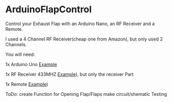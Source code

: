 # ArduinoFlapControl
Control your Exhaust Flap with an Arduino Nano, an RF Receiver and a Remote.

I used a 4 Channel RF Receiver(cheap one from Amazon), but only used 2 Channels.

You will need:

1x Arduino Uno [Example](https://www.amazon.de/-/en/Development-Connector-Microcontroller-Compatible-Arduino/dp/B0CX1B4X7M?crid=1LJVF5VUFRSUH&dib=eyJ2IjoiMSJ9.cc4yOvtKyvoZE6RptlkT8c3ESYKSzO55JsjactZJ82vCBD2eAys_W70dC4wTMX6gJVMH3PSWQJBUc7ccbXYPkJLhfB_7UA-B74PVodzZGO6jRwAbV7wa8DVSicrpQFEU3J71eO0oRK7tdmJoX628qxuIOCYtJBhqUIO_ZLYXFVJsMc4jrbZhlC3UCXcpIizzikvnhglF-AR3wyC_JEZH7B5YmsbiXpfbocW0s-DqcBo._jtZc5qF_1bvCJEgwhEtMJxz1GDpLoMqusFJyk0IXAo&dib_tag=se&keywords=arduino+nano&nsdOptOutParam=true&qid=1732275052)

  
1x RF Receiver 433MHZ [Example](https://www.amazon.de/-/en/Wireless-Receiver-Transmitter-Raspberry-Learning/dp/B0838WXFKJ?crid=3J9ENXN9VQB5&dib=eyJ2IjoiMSJ9.2e1dP4mb2b5ASUn1R3JRiavMNNSNOye_x5jBjUhxnLYAihMpO2-aEgg5luBJVuIRbahjIAtqcMaPYek7C-s0fTjmuOqxBI8DXe31Gx5CqiiO39g8sAq03OPXJLhqMyrsRd_U1Kb2hzYXFTtmEWwO3uR1skYn6HLlPrjLejVd4QiCOb6o2BjTUlI0A1RqvTZIuzkmCe7kKjkhHv6xZbrQQBBXxKnfGPyZzj9Q8ycXj-o.1FbItLtXAUiFC0aB1gTEbNWw1czw3PoQgSf26tv3XAs&dib_tag=se&keywords=rf+receiver&nsdOptOutParam=true&qid=1732276003&sprefix=%2Caps%2C282&sr=8-4)), but only the receiver Part
  
1x Remote [Example](https://www.amazon.de/-/en/DieseRC-Learning-Wireless-Transmitter-Receiver-Kt05-3/dp/B0B2LCJSV2?crid=1Q1BCW4LM02MN&dib=eyJ2IjoiMSJ9.nNskabRn6HTI1YkgJqTpUP-bczd9-FGQ5Hq2Ib3vIcHo4mDS4WvSgzQ8mUfTyUhJmqkhFdEjG-Q7UiYUY023fbDSNuZPiiGy2SXWncFZXilbKhasw8xmcgkgmSvzOd5Y1RUYPnymAsmVTOWZx0zSCKeFsWRTNPCwSQoYtkSDsqozNiSNZklCqX8NGegqQuuJ_4L_iSbqd0bsPqu7E3ATu5_1MkXWN-pJlmj0vbXzu5InxXEoe9XcCTqT5ncNB4Pps20JMOY4xC8MjIVYwUEvUYAt-1vaLBOYaULhLpqmmGs.rP6GXv4RrcUFYiVLkN6B8_M7B2w2fMxswB2JYNqJu1E&dib_tag=se&keywords=433+mhz+fernbedienung&nsdOptOutParam=true&qid=1732276063))
  

ToDo:
  create Function for Opening Flap/Flaps
  make circuit/shematic
  Testing

